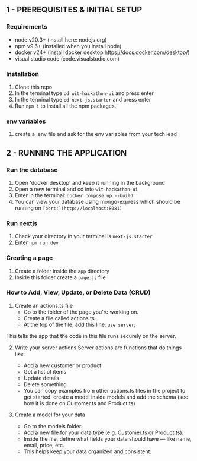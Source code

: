 ## 1 - PREREQUISITES & INITIAL SETUP

### Requirements
* node v20.3+ (install here: nodejs.org)
* npm v9.6+ (installed when you install node) 
* docker v24+ (install docker desktop https://docs.docker.com/desktop/)
* visual studio code (code.visualstudio.com)


### Installation
1. Clone this repo
2. In the terminal type `cd wit-hackathon-ui` and press enter 
3. In the terminal type `cd next-js.starter` and press enter
4. Run `npm i` to install all the npm packages.

### env variables
1. create a .env file and ask for the env variables from your tech lead


## 2 - RUNNING THE APPLICATION

### Run the database
1. Open 'docker desktop' and keep it running in the background
2. Open a new terminal and cd into `wit-hackathon-ui`
3. Enter in the terminal: `docker compose up --build`
4. You can view your database using mongo-express which should be running on `[port:](http://localhost:8081)`

### Run nextjs 
1. Check your directory in your terminal is `next-js.starter`
2. Enter `npm run dev`

### Creating a page
1. Create a folder inside the `app` directory
2. Inside this folder create a `page.js` file

### How to Add, View, Update, or Delete Data (CRUD)
1. Create an actions.ts file
    - Go to the folder of the page you're working on.
    - Create a file called actions.ts.
    - At the top of the file, add this line: `use server`;

This tells the app that the code in this file runs securely on the server.

2. Write your server actions
    Server actions are functions that do things like:
    - Add a new customer or product
    - Get a list of items
    - Update details
    - Delete something
    - You can copy examples from other actions.ts files in the project to get started.
    create a model inside models and add the schema (see how it is done on Customer.ts and Product.ts)

3. Create a model for your data
    - Go to the models folder.
    - Add a new file for your data type (e.g. Customer.ts or Product.ts).
    - Inside the file, define what fields your data should have — like name, email, price, etc.
    - This helps keep your data organized and consistent.


